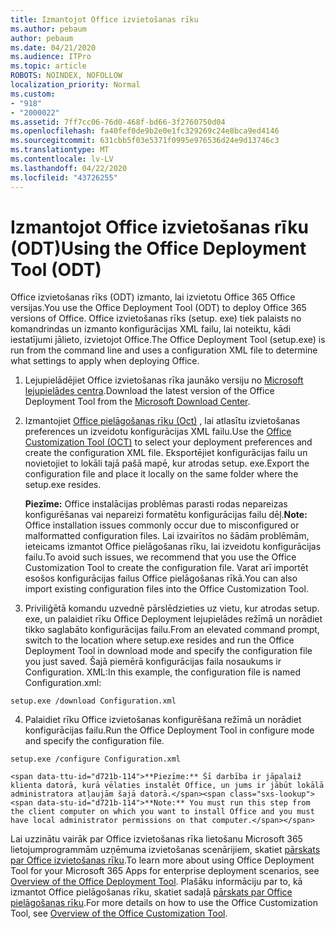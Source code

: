 ```yaml
---
title: Izmantojot Office izvietošanas rīku
ms.author: pebaum
author: pebaum
ms.date: 04/21/2020
ms.audience: ITPro
ms.topic: article
ROBOTS: NOINDEX, NOFOLLOW
localization_priority: Normal
ms.custom:
- "918"
- "2000022"
ms.assetid: 7ff7cc06-76d0-468f-bd66-3f2760750d04
ms.openlocfilehash: fa40fef0de9b2e0e1fc329269c24e8bca9ed4146
ms.sourcegitcommit: 631cbb5f03e5371f0995e976536d24e9d13746c3
ms.translationtype: MT
ms.contentlocale: lv-LV
ms.lasthandoff: 04/22/2020
ms.locfileid: "43726255"
---
```

# <a name="using-the-office-deployment-tool-odt"></a><span data-ttu-id="d721b-102">Izmantojot Office izvietošanas rīku (ODT)</span><span class="sxs-lookup"><span data-stu-id="d721b-102">Using the Office Deployment Tool (ODT)</span></span>

<span data-ttu-id="d721b-103">Office izvietošanas rīks (ODT) izmanto, lai izvietotu Office 365 Office versijas.</span><span class="sxs-lookup"><span data-stu-id="d721b-103">You use the Office Deployment Tool (ODT) to deploy Office 365 versions of Office.</span></span> <span data-ttu-id="d721b-104">Office izvietošanas rīks (setup. exe) tiek palaists no komandrindas un izmanto konfigurācijas XML failu, lai noteiktu, kādi iestatījumi jālieto, izvietojot Office.</span><span class="sxs-lookup"><span data-stu-id="d721b-104">The Office Deployment Tool (setup.exe) is run from the command line and uses a configuration XML file to determine what settings to apply when deploying Office.</span></span>
  
1. <span data-ttu-id="d721b-105">Lejupielādējiet Office izvietošanas rīka jaunāko versiju no [Microsoft lejupielādes centra](https://go.microsoft.com/fwlink/p/?LinkID=626065).</span><span class="sxs-lookup"><span data-stu-id="d721b-105">Download the latest version of the Office Deployment Tool from the [Microsoft Download Center](https://go.microsoft.com/fwlink/p/?LinkID=626065).</span></span>

2. <span data-ttu-id="d721b-106">Izmantojiet [Office pielāgošanas rīku (Oct)](https://config.office.com) , lai atlasītu izvietošanas preferences un izveidotu konfigurācijas XML failu.</span><span class="sxs-lookup"><span data-stu-id="d721b-106">Use the [Office Customization Tool (OCT)](https://config.office.com) to select your deployment preferences and create the configuration XML file.</span></span> <span data-ttu-id="d721b-107">Eksportējiet konfigurācijas failu un novietojiet to lokāli tajā pašā mapē, kur atrodas setup. exe.</span><span class="sxs-lookup"><span data-stu-id="d721b-107">Export the configuration file and place it locally on the same folder where the setup.exe resides.</span></span>

    <span data-ttu-id="d721b-108">**Piezīme:** Office instalācijas problēmas parasti rodas nepareizas konfigurēšanas vai nepareizi formatētu konfigurācijas failu dēļ.</span><span class="sxs-lookup"><span data-stu-id="d721b-108">**Note:** Office installation issues commonly occur due to misconfigured or malformatted configuration files.</span></span> <span data-ttu-id="d721b-109">Lai izvairītos no šādām problēmām, ieteicams izmantot Office pielāgošanas rīku, lai izveidotu konfigurācijas failu.</span><span class="sxs-lookup"><span data-stu-id="d721b-109">To avoid such issues, we recommend that you use the Office Customization Tool to create the configuration file.</span></span> <span data-ttu-id="d721b-110">Varat arī importēt esošos konfigurācijas failus Office pielāgošanas rīkā.</span><span class="sxs-lookup"><span data-stu-id="d721b-110">You can also import existing configuration files into the Office Customization Tool.</span></span>

3. <span data-ttu-id="d721b-111">Priviliģētā komandu uzvednē pārslēdzieties uz vietu, kur atrodas setup. exe, un palaidiet rīku Office Deployment lejupielādes režīmā un norādiet tikko saglabāto konfigurācijas failu.</span><span class="sxs-lookup"><span data-stu-id="d721b-111">From an elevated command prompt, switch to the location where setup.exe resides and run the Office Deployment Tool in download mode and specify the configuration file you just saved.</span></span> <span data-ttu-id="d721b-112">Šajā piemērā konfigurācijas faila nosaukums ir Configuration. XML:</span><span class="sxs-lookup"><span data-stu-id="d721b-112">In this example, the configuration file is named Configuration.xml:</span></span>
    
  ```
  setup.exe /download Configuration.xml  
  ```

4. <span data-ttu-id="d721b-113">Palaidiet rīku Office izvietošanas konfigurēšana režīmā un norādiet konfigurācijas failu.</span><span class="sxs-lookup"><span data-stu-id="d721b-113">Run the Office Deployment Tool in configure mode and specify the configuration file.</span></span>
    
  ```
  setup.exe /configure Configuration.xml
  ```

    <span data-ttu-id="d721b-114">**Piezīme:** Šī darbība ir jāpalaiž klienta datorā, kurā vēlaties instalēt Office, un jums ir jābūt lokālā administratora atļaujām šajā datorā.</span><span class="sxs-lookup"><span data-stu-id="d721b-114">**Note:** You must run this step from the client computer on which you want to install Office and you must have local administrator permissions on that computer.</span></span>

<span data-ttu-id="d721b-115">Lai uzzinātu vairāk par Office izvietošanas rīka lietošanu Microsoft 365 lietojumprogrammām uzņēmuma izvietošanas scenārijiem, skatiet [pārskats par Office izvietošanas rīku](https://docs.microsoft.com/deployoffice/overview-of-the-office-2016-deployment-tool).</span><span class="sxs-lookup"><span data-stu-id="d721b-115">To learn more about using Office Deployment Tool for your Microsoft 365 Apps for enterprise deployment scenarios, see [Overview of the Office Deployment Tool](https://docs.microsoft.com/deployoffice/overview-of-the-office-2016-deployment-tool).</span></span> <span data-ttu-id="d721b-116">Plašāku informāciju par to, kā izmantot Office pielāgošanas rīku, skatiet sadaļā [pārskats par Office pielāgošanas rīku](https://docs.microsoft.com/DeployOffice/overview-of-the-office-customization-tool-for-click-to-run).</span><span class="sxs-lookup"><span data-stu-id="d721b-116">For more details on how to use the Office Customization Tool, see [Overview of the Office Customization Tool](https://docs.microsoft.com/DeployOffice/overview-of-the-office-customization-tool-for-click-to-run).</span></span>

